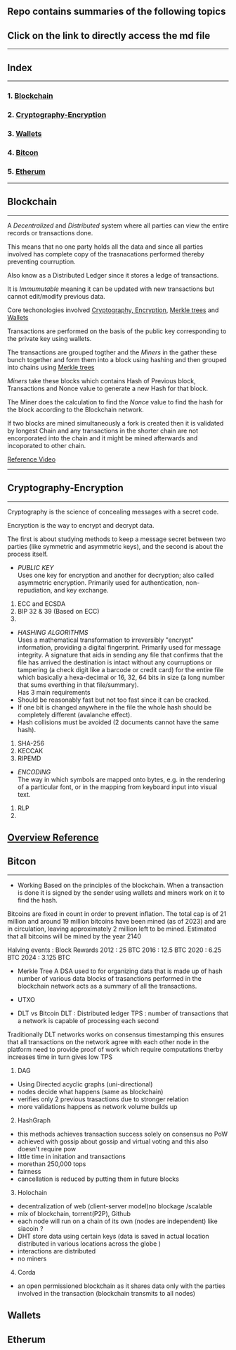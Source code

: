 ## Repo contains summaries of the following topics 
## Click on the link to directly access the md file 
-------------------------------------------------------------------

## Index
-------------------------------------------------------------------
### 1. [Blockchain](#blockchain)
### 2. [Cryptography-Encryption](#cryptography-encryption)
### 3. [Wallets](#wallets)
### 4. [Bitcon](#bitcon)
### 5. [Etherum](#etherum)


-------------------------------------------------------------------

## Blockchain
___________________________________________________________________
A *Decentralized* and *Distributed* system where all parties can view the entire records or transactions done.  

This means that no one party holds all the data and since all parties involved has complete copy of the trasnacations performed thereby preventing courruption.  

Also know as a Distributed Ledger since it stores a ledge of transactions.  

It is *Immumutable* meaning it can be updated with new transactions but cannot edit/modify previous data.  

Core techonologies involved [Cryptography, Encryption](), [Merkle trees]()
and [Wallets]() 

Transactions are performed on the basis of the public key corresponding to the private key using wallets.

The transactions are grouped togther and the *Miners* in the gather these bunch together and form them into a block using hashing and then grouped into chains using [Merkle trees]()

*Miners* take these blocks which contains Hash of Previous block, Transactions and Nonce value to generate a new Hash for that block.  

The Miner does the calculation to find the *Nonce* value to find the hash for the block according to the Blockchain network. 

If two blocks are mined simultaneously a fork is created then it is validated by longest Chain and any transactions in the shorter chain are not encorporated into the chain and it might be mined afterwards and incoporated to other chain.

[Reference Video](https://www.youtube.com/watch?v=qcuc3rgwZAE)
___________________________________________________________________

## Cryptography-Encryption
___________________________________________________________________

Cryptography is the science of concealing messages with a secret code. 

Encryption is the way to encrypt and decrypt data. 

The first is about studying methods to keep a message secret between two parties (like symmetric and asymmetric keys), and the second is about the process itself.


- *PUBLIC KEY*  
Uses one key for encryption and another for decryption; also called asymmetric encryption. Primarily used for authentication, non-repudiation, and key exchange.  

1. ECC and ECSDA
2. BIP 32 & 39 (Based on ECC)
3. 

- *HASHING ALGORITHMS*  
Uses a mathematical transformation to irreversibly "encrypt" information, providing a digital fingerprint. Primarily used for message integrity. A signature that aids in sending any file that confirms that the file has arrived the destination is intact without any courruptions or tampering (a check digit like a barcode or credit card) for the entire file which basically a hexa-decimal or 16, 32, 64 bits in size (a long number that sums everthing in that file/summary).  
Has 3 main requirements 
- Should be reasonably fast but not too fast since it can be cracked. 
- If one bit is changed anywhere in the file the whole hash should be completely different (avalanche effect).
- Hash collisions must be avoided (2 documents cannot have the same hash).

1. SHA-256
2. KECCAK
3. RIPEMD

- *ENCODING*  
The way in which symbols are mapped onto bytes, e.g. in the rendering of a particular font, or in the mapping from keyboard input into visual text.

1. RLP 
2. 

[Overview Reference](https://www.garykessler.net/library/crypto.html#skc)
[]()
-------------------------------------------------------------------
## Bitcon
-------------------------------------------------------------------
- Working
Based on the principles of the blockchain. When a transaction is done it is signed by the sender using wallets and miners work on it to find the hash. 

Bitcoins are fixed in count in order to prevent inflation. The total cap is of 21 million and around 19 million bitcoins have been mined (as of 2023) and are in circulation, leaving approximately 2 million left to be mined. Estimated that all bitcoins will be mined by the year 2140

Halving events : Block Rewards
2012 : 25 BTC 
2016 : 12.5 BTC
2020 : 6.25 BTC
2024 : 3.125 BTC

- Merkle Tree
A DSA used to for organizing data that is made up of hash number of various data blocks of trasanctions performed in the blockchain network acts as a summary of all the transactions.   

- UTXO 


- DLT vs Bitcoin
DLT : Distributed ledger 
TPS : number of  transactions that a network is capable of processing each second 

Traditionally DLT networks works on consensus timestamping 
this ensures that all transactions on the network agree with each other node in the platform 
need to provide proof of work which require computations therby increases time in turn gives low TPS


1. DAG
- Using Directed acyclic graphs (uni-directional) 
- nodes decide what happens (same as blockchain)
- verifies only 2 previous trasactions due to stronger relation
- more validations happens as network volume builds up


2. HashGraph 
- this methods achieves transaction success solely on consensus no PoW
- achieved with gossip about gossip and virtual voting and this also doesn't require pow
- little time in initation and transactions 
- morethan 250,000 tops
- fairness 
- cancellation is reduced by putting them in future blocks 

3. Holochain  
- decentralization of web (client-server model)no blockage /scalable
- mix of blockchain, torrent(P2P), Github
- each node will run on a chain of its own (nodes are independent) like siacoin ?
- DHT store data using certain keys (data is saved in actual location distributed in various locations across the globe )
- interactions are distributed
- no miners 

4. Corda
- an open permissioned blockchain as it shares data only with the parties involved in the transaction (blockchain transmits to all nodes)

## Wallets
## Etherum